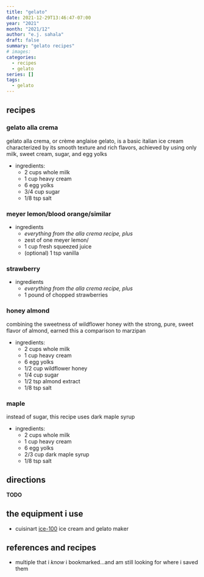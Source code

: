 ```yaml
---
title: "gelato"
date: 2021-12-29T13:46:47-07:00
year: "2021"
month: "2021/12"
author: "e.j. sahala"
draft: false
summary: "gelato recipes"
# images:
categories:
  - recipes
  - gelato
series: []
tags:
  - gelato
---
```

## recipes

### gelato alla crema

gelato alla crema, or crème anglaise gelato, is a basic italian ice cream characterized by its smooth texture and rich flavors, achieved by using only milk, sweet cream, sugar, and egg yolks

- ingredients:
  - 2 cups whole milk
  - 1 cup heavy cream
  - 6 egg yolks
  - 3/4 cup sugar
  - 1/8 tsp salt

### meyer lemon/blood orange/similar

- ingredients
  - *everything from the alla crema recipe, plus*
  - zest of one meyer lemon/
  - 1 cup fresh squeezed juice
  - (optional) 1 tsp vanilla

### strawberry

- ingredients
  - *everything from the alla crema recipe, plus*
  - 1 pound of chopped strawberries

### honey almond

combining the sweetness of wildflower honey with the strong, pure, sweet flavor of almond, earned this a comparison to marzipan

- ingredients:
  - 2 cups whole milk
  - 1 cup heavy cream
  - 6 egg yolks
  - 1/2 cup wildflower honey
  - 1/4 cup sugar
  - 1/2 tsp almond extract
  - 1/8 tsp salt

### maple

instead of sugar, this recipe uses dark maple syrup

- ingredients:
  - 2 cups whole milk
  - 1 cup heavy cream
  - 6 egg yolks
  - 2/3 cup dark maple syrup
  - 1/8 tsp salt

## directions

**TODO**

## the equipment i use

- cuisinart [ice-100](https://www.cuisinart.com/shopping/appliances/ice_cream/ice-100/) ice cream and gelato maker

## references and recipes

- multiple that i *know* i bookmarked...and am still looking for where i saved them
